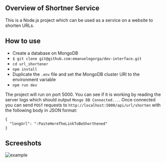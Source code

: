 Overview of Shortner Service
---
This is a Node.js project which can be used as a service on a website to shorten URLs.

How to use
---
- Create a database on MongoDB
- `$ git clone git@github.com:emanuelegorga/dev-interface.git`
- `cd url_shortener`
- `npm install`
- Duplicate the `.env` file and set the MongoDB cluster URI to the environment variable
- `npm run dev`

The project will run on port 5000. You can see if it is working by reading the server logs which should output `Mongo DB Connected...`. Once connected you can send `POST` requests to `http://localhost:5000/api/url/shorten` with the following body in JSON format:

```
{
  "longUrl": ":PasteHereTheLinkToBeShorthened"
}
```

Screeshots
---
![example](https://user-images.githubusercontent.com/40179292/79640190-87b0b500-8190-11ea-968e-e4ecd6be4fcc.png)

